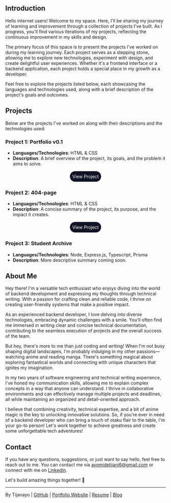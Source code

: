 ## Introduction

Hello internet users! Welcome to my space. Here, I'll be sharing my journey of learning and improvement through a collection of projects I've built. As I progress, you'll find various iterations of my projects, reflecting the continuous improvement in my skills and design.

The primary focus of this space is to present the projects I've worked on during my learning journey. Each project serves as a stepping stone, allowing me to explore new technologies, experiment with design, and create delightful user experiences. Whether it's a frontend interface or a backend application, each project holds a special place in my growth as a developer.

Feel free to explore the projects listed below, each showcasing the languages and technologies used, along with a brief description of the project's goals and outcomes.

## Projects

Below are the projects I've worked on along with their descriptions and the technologies used:

### Project 1: Portfolio v0.1

- **Languages/Technologies**: HTML & CSS
- **Description**: A brief overview of the project, its goals, and the problem it aims to solve.
<div style="display: flex; align-item: center; justify-content: center;">
    <a href= "https://tijanayo.github.io/Portfolio_v0.1/" style="text-decoration: none; border: 1px solid white; background-color: #111426; color: white; border-radius: 20px; padding: 8px;"> View Project</a>
</div>

### Project 2: 404-page

- **Languages/Technologies**: HTML & CSS
- **Description**: A concise summary of the project, its purpose, and the impact it creates.
<div style="display: flex; align-item: center; justify-content: center;">
    <a href= "https://tijanayo.github.io/404-page/" style="text-decoration: none; border: 1px solid white; background-color: #111426; color: white; border-radius: 20px; padding: 8px;"> View Project</a>
</div>

### Project 3: Student Archive

- **Languages/Technologies**: Node, Express.js, Typescript, Prisma
- **Description**: More descriptive summary coming soon.


## About Me

Hey there! I'm a versatile tech enthusiast who enjoys diving into the world of backend development and expressing my thoughts through technical writing. With a passion for crafting clean and reliable code, I thrive on creating user-friendly systems that make a positive impact.

As an experienced backend developer, I love delving into diverse technologies, embracing dynamic challenges with a smile. You'll often find me immersed in writing clear and concise technical documentation, contributing to the seamless execution of projects and the overall success of the team.

But hey, there's more to me than just coding and writing! When I'm not busy shaping digital landscapes, I'm probably indulging in my other passions—watching anime and reading manga. There's something magical about exploring fantastical worlds and connecting with unique characters that ignites my imagination.

In my two years of software engineering and technical writing experience, I've honed my communication skills, allowing me to explain complex concepts in a way that anyone can understand. I thrive in collaborative environments and can effectively manage multiple projects and deadlines, all while maintaining an organized and detail-oriented approach.

I believe that combining creativity, technical expertise, and a bit of anime magic is the key to unlocking innovative solutions. So, if you're ever in need of a backend developer who can bring a touch of otaku flair to the table, I'm your go-to person! Let's work together to achieve greatness and create some unforgettable tech adventures!

## Contact

If you have any questions, suggestions, or just want to say hello, feel free to reach out to me. You can contact me via [ayomidetijani6@gmail.com](mailto:ayomidetijani6@gmail.com) or connect with me on [LinkedIn](https://www.linkedin.com/in/tijanayo).

Let's build amazing things together! 🚀

---

By Tijanayo | [GitHub](https://github.com/tijanayo) | [Portfolio Website](https://tijanayo.github.io) | [Resume](https://docs.google.com/document/d/1Wnn7SElHoMo0fiotVQQUj2_hFT8tihhs/edit?usp=sharing&ouid=109455683016993082512&rtpof=true&sd=true) | [Blog](tijan.hashnode.dev)

